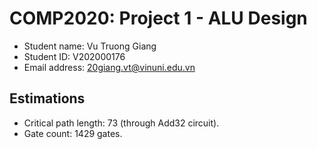 # COMP2020: Project 1 - ALU Design
- Student name: Vu Truong Giang
- Student ID: V202000176
- Email address: [20giang.vt@vinuni.edu.vn](mailto:20giang.vt@vinuni.edu.vn)

## Estimations
- Critical path length: 73 (through Add32 circuit).
- Gate count: 1429 gates.